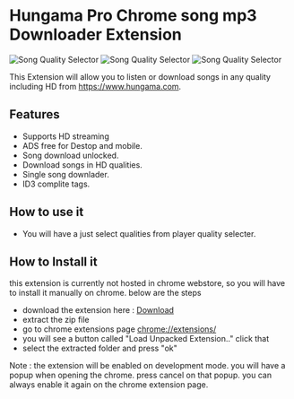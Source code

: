 # Hungama Pro Chrome song mp3 Downloader Extension

![Song Quality Selector]()
![Song Quality Selector]()
![Song Quality Selector]()

This Extension will allow you to listen or download songs in any quality including HD from https://www.hungama.com. 

## Features

- Supports HD streaming
- ADS free for Destop and mobile.
- Song download unlocked.
- Download songs in HD qualities.
- Single song downlader.
- ID3  complite tags.

## How to use it

- You will have a just select qualities from  player quality selecter.

## How to Install it

this extension is currently not hosted in chrome webstore, so you will have to install it manually on chrome. below are the steps

- download the extension here : [Download](https://github.com/udpf/Hungama-Pro/archive/master.zip)
- extract the zip file
- go to chrome extensions page [chrome://extensions/](chrome://extensions/)
- you will see a button called "Load Unpacked Extension.." click that
- select the extracted folder and press "ok"

Note : the extension will be enabled on development mode. you will have a popup when opening the chrome. press cancel on that popup. you can always enable it again on the chrome extension page.
